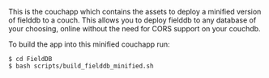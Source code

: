 This is the couchapp which contains the assets to deploy a minified version of fielddb to a couch. This allows you to deploy fielddb to any database of your choosing, online without the need for CORS support on your couchdb.

To build the app into this minified couchapp run:

    $ cd FieldDB
    $ bash scripts/build_fielddb_minified.sh
